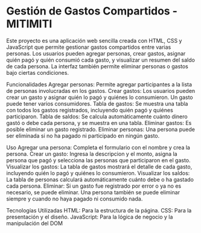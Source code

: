 # Gestión de Gastos Compartidos - MITIMITI

Este proyecto es una aplicación web sencilla creada con HTML, CSS y JavaScript 
que permite gestionar gastos compartidos entre varias personas. Los usuarios pueden agregar personas, 
crear gastos, asignar quién pagó y quién consumió cada gasto, y visualizar un resumen del saldo de cada persona.
La interfaz también permite eliminar personas o gastos bajo ciertas condiciones.

Funcionalidades
Agregar personas: Permite agregar participantes a la lista de personas involucradas en los gastos.
Crear gastos: Los usuarios pueden crear un gasto y asignar quién lo pagó y quiénes lo consumieron. Un gasto puede tener varios consumidores.
Tabla de gastos: Se muestra una tabla con todos los gastos registrados, incluyendo quién pagó y quiénes participaron.
Tabla de saldos: Se calcula automáticamente cuánto dinero gastó o debe cada persona, y se muestra en una tabla.
Eliminar gastos: Es posible eliminar un gasto registrado.
Eliminar personas: Una persona puede ser eliminada si no ha pagado ni participado en ningún gasto.

Uso
Agregar una persona: Completa el formulario con el nombre y crea la persona.
Crear un gasto: Ingresa la descripcion y el monto, asigna la persona que pagó y selecciona las personas que participaron en el gasto.
Visualizar los gastos: La tabla de gastos mostrará el detalle de cada gasto, incluyendo quién lo pagó y quiénes lo consumieron.
Visualizar los saldos: La tabla de personas calculará automáticamente cuánto debe o ha gastado cada persona.
Eliminar: Si un gasto fue registrado por error o ya no es necesario, se puede eliminar. Una persona también se puede eliminar siempre y cuando no haya pagado ni consumido nada.

Tecnologías Utilizadas
HTML: Para la estructura de la página.
CSS: Para la presentación y el diseño.
JavaScript: Para la lógica de negocio y la manipulación del DOM
